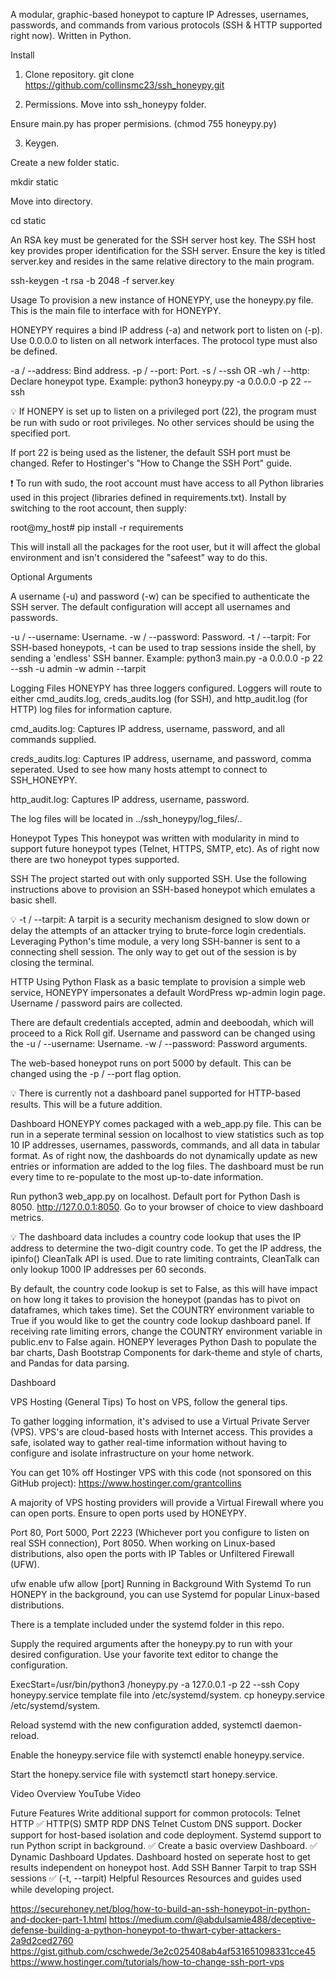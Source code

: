 A modular, graphic-based honeypot to capture IP Adresses, usernames, passwords, and commands from various protocols (SSH & HTTP supported right now). Written in Python.

Install
1) Clone repository. git clone https://github.com/collinsmc23/ssh_honeypy.git

2) Permissions. Move into ssh_honeypy folder.

Ensure main.py has proper permisions. (chmod 755 honeypy.py)

3) Keygen.

Create a new folder static.

mkdir static

Move into directory.

cd static

An RSA key must be generated for the SSH server host key. The SSH host key provides proper identification for the SSH server. Ensure the key is titled server.key and resides in the same relative directory to the main program.

ssh-keygen -t rsa -b 2048 -f server.key

Usage
To provision a new instance of HONEYPY, use the honeypy.py file. This is the main file to interface with for HONEYPY.

HONEYPY requires a bind IP address (-a) and network port to listen on (-p). Use 0.0.0.0 to listen on all network interfaces. The protocol type must also be defined.

-a / --address: Bind address.
-p / --port: Port.
-s / --ssh OR -wh / --http: Declare honeypot type.
Example: python3 honeypy.py -a 0.0.0.0 -p 22 --ssh

💡 If HONEPY is set up to listen on a privileged port (22), the program must be run with sudo or root privileges. No other services should be using the specified port.

If port 22 is being used as the listener, the default SSH port must be changed. Refer to Hostinger's "How to Change the SSH Port" guide.

❗ To run with sudo, the root account must have access to all Python libraries used in this project (libraries defined in requirements.txt). Install by switching to the root account, then supply:

root@my_host# pip install -r requirements

This will install all the packages for the root user, but it will affect the global environment and isn't considered the "safeest" way to do this.

Optional Arguments

A username (-u) and password (-w) can be specified to authenticate the SSH server. The default configuration will accept all usernames and passwords.

-u / --username: Username.
-w / --password: Password.
-t / --tarpit: For SSH-based honeypots, -t can be used to trap sessions inside the shell, by sending a 'endless' SSH banner.
Example: python3 main.py -a 0.0.0.0 -p 22 --ssh -u admin -w admin --tarpit

Logging Files
HONEYPY has three loggers configured. Loggers will route to either cmd_audits.log, creds_audits.log (for SSH), and http_audit.log (for HTTP) log files for information capture.

cmd_audits.log: Captures IP address, username, password, and all commands supplied.

creds_audits.log: Captures IP address, username, and password, comma seperated. Used to see how many hosts attempt to connect to SSH_HONEYPY.

http_audit.log: Captures IP address, username, password.

The log files will be located in ../ssh_honeypy/log_files/..

Honeypot Types
This honeypot was written with modularity in mind to support future honeypot types (Telnet, HTTPS, SMTP, etc). As of right now there are two honeypot types supported.

SSH
The project started out with only supported SSH. Use the following instructions above to provision an SSH-based honeypot which emulates a basic shell.

💡 -t / --tarpit: A tarpit is a security mechanism designed to slow down or delay the attempts of an attacker trying to brute-force login credentials. Leveraging Python's time module, a very long SSH-banner is sent to a connecting shell session. The only way to get out of the session is by closing the terminal.

HTTP
Using Python Flask as a basic template to provision a simple web service, HONEYPY impersonates a default WordPress wp-admin login page. Username / password pairs are collected.

There are default credentials accepted, admin and deeboodah, which will proceed to a Rick Roll gif. Username and password can be changed using the -u / --username: Username. -w / --password: Password arguments.

The web-based honeypot runs on port 5000 by default. This can be changed using the -p / --port flag option.

💡 There is currently not a dashboard panel supported for HTTP-based results. This will be a future addition.

Dashboard
HONEYPY comes packaged with a web_app.py file. This can be run in a seperate terminal session on localhost to view statistics such as top 10 IP addresses, usernames, passwords, commands, and all data in tabular format. As of right now, the dashboards do not dynamically update as new entries or information are added to the log files. The dashboard must be run every time to re-populate to the most up-to-date information.

Run python3 web_app.py on localhost. Default port for Python Dash is 8050. http://127.0.0.1:8050. Go to your browser of choice to view dashboard metrics.

💡 The dashboard data includes a country code lookup that uses the IP address to determine the two-digit country code. To get the IP address, the ipinfo() CleanTalk API is used. Due to rate limiting contraints, CleanTalk can only lookup 1000 IP addresses per 60 seconds.

By default, the country code lookup is set to False, as this will have impact on how long it takes to provision the honeypot (pandas has to pivot on dataframes, which takes time). Set the COUNTRY environment variable to True if you would like to get the country code lookup dashboard panel.
If receiving rate limiting errors, change the COUNTRY environment variable in public.env to False again.
HONEPY leverages Python Dash to populate the bar charts, Dash Bootstrap Components for dark-theme and style of charts, and Pandas for data parsing.

Dashboard

VPS Hosting (General Tips)
To host on VPS, follow the general tips.

To gather logging information, it's advised to use a Virtual Private Server (VPS). VPS's are cloud-based hosts with Internet access. This provides a safe, isolated way to gather real-time information without having to configure and isolate infrastructure on your home network.

You can get 10% off Hostinger VPS with this code (not sponsored on this GitHub project): https://www.hostinger.com/grantcollins

A majority of VPS hosting providers will provide a Virtual Firewall where you can open ports. Ensure to open ports used by HONEYPY.

Port 80, Port 5000, Port 2223 (Whichever port you configure to listen on real SSH connection), Port 8050.
When working on Linux-based distributions, also open the ports with IP Tables or Unfiltered Firewall (UFW).

ufw enable
ufw allow [port]
Running in Background With Systemd
To run HONEPY in the background, you can use Systemd for popular Linux-based distributions.

There is a template included under the systemd folder in this repo.

Supply the required arguments after the honeypy.py to run with your desired configuration. Use your favorite text editor to change the configuration.

ExecStart=/usr/bin/python3 /honeypy.py -a 127.0.0.1 -p 22 --ssh
Copy honeypy.service template file into /etc/systemd/system. cp honeypy.service /etc/systemd/system.

Reload systemd with the new configuration added, systemctl daemon-reload.

Enable the honeypy.service file with systemctl enable honeypy.service.

Start the honepy.service file with systemctl start honepy.service.

Video Overview
YouTube Video

Future Features
Write additional support for common protocols:
Telnet
HTTP ✅
HTTP(S)
SMTP
RDP
DNS
Telnet
Custom DNS support.
Docker support for host-based isolation and code deployment.
Systemd support to run Python script in background. ✅
Create a basic overview Dashboard. ✅
Dynamic Dashboard Updates.
Dashboard hosted on seperate host to get results independent on honeypot host.
Add SSH Banner Tarpit to trap SSH sessions ✅ (-t, --tarpit)
Helpful Resources
Resources and guides used while developing project.

https://securehoney.net/blog/how-to-build-an-ssh-honeypot-in-python-and-docker-part-1.html
https://medium.com/@abdulsamie488/deceptive-defense-building-a-python-honeypot-to-thwart-cyber-attackers-2a9d2ced2760
https://gist.github.com/cschwede/3e2c025408ab4af531651098331cce45
https://www.hostinger.com/tutorials/how-to-change-ssh-port-vps

